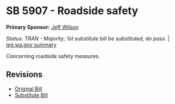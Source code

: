 # SB 5907 - Roadside safety
**Primary Sponsor:** [Jeff Wilson](/person/leg/jeff.wilson.md)

*Status: TRAN - Majority; 1st substitute bill be substituted, do pass.* | [leg.wa.gov summary](https://app.leg.wa.gov/billsummary?BillNumber=5907&Year=2021)

Concerning roadside safety measures.

## Revisions
* [Original Bill](1/)
* [Substitute Bill](S/)